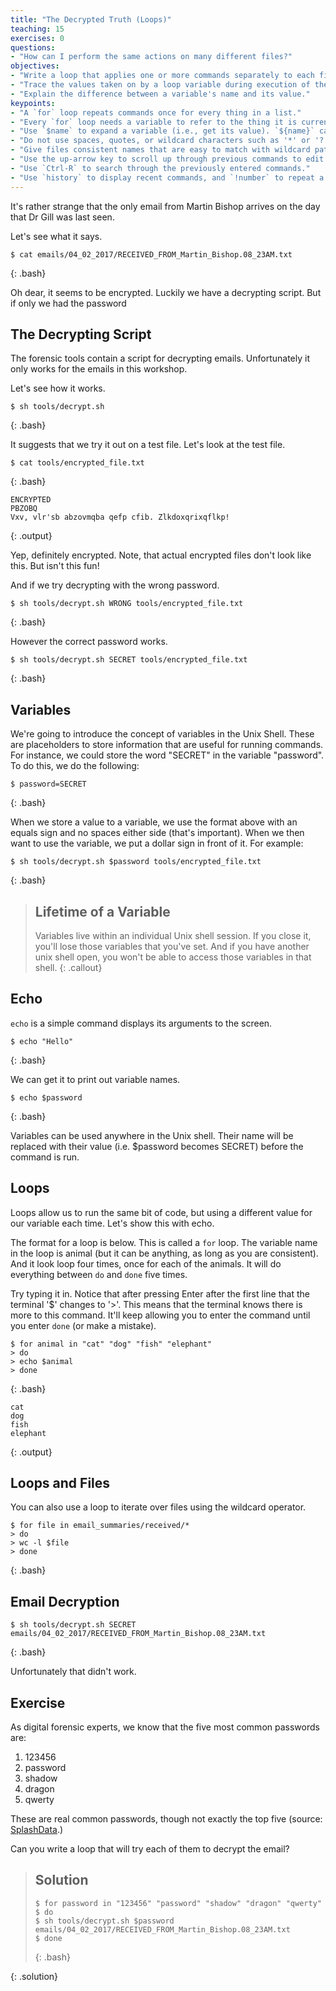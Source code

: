 ```yaml
---
title: "The Decrypted Truth (Loops)"
teaching: 15
exercises: 0
questions:
- "How can I perform the same actions on many different files?"
objectives:
- "Write a loop that applies one or more commands separately to each file in a set of files."
- "Trace the values taken on by a loop variable during execution of the loop."
- "Explain the difference between a variable's name and its value."
keypoints:
- "A `for` loop repeats commands once for every thing in a list."
- "Every `for` loop needs a variable to refer to the thing it is currently operating on."
- "Use `$name` to expand a variable (i.e., get its value). `${name}` can also be used."
- "Do not use spaces, quotes, or wildcard characters such as '*' or '?' in filenames, as it complicates variable expansion."
- "Give files consistent names that are easy to match with wildcard patterns to make it easy to select them for looping."
- "Use the up-arrow key to scroll up through previous commands to edit and repeat them."
- "Use `Ctrl-R` to search through the previously entered commands."
- "Use `history` to display recent commands, and `!number` to repeat a command by number."
---
```


It's rather strange that the only email from Martin Bishop arrives on the day that Dr Gill was last seen.

Let's see what it says.

~~~
$ cat emails/04_02_2017/RECEIVED_FROM_Martin_Bishop.08_23AM.txt
~~~
{: .bash}

Oh dear, it seems to be encrypted. Luckily we have a decrypting script. But if only we had the password

## The Decrypting Script

The forensic tools contain a script for decrypting emails. Unfortunately it only works for the emails in this workshop.

Let's see how it works.

~~~
$ sh tools/decrypt.sh
~~~
{: .bash}

It suggests that we try it out on a test file. Let's look at the test file.

~~~
$ cat tools/encrypted_file.txt
~~~
{: .bash}
~~~
ENCRYPTED
PBZOBQ
Vxv, vlr'sb abzovmqba qefp cfib. Zlkdoxqrixqflkp!
~~~
{: .output}

Yep, definitely encrypted. Note, that actual encrypted files don't look like this. But isn't this fun!


And if we try decrypting with the wrong password.

~~~
$ sh tools/decrypt.sh WRONG tools/encrypted_file.txt
~~~
{: .bash}

However the correct password works.
~~~
$ sh tools/decrypt.sh SECRET tools/encrypted_file.txt
~~~
{: .bash}

## Variables

We're going to introduce the concept of variables in the Unix Shell. These are placeholders to store information that are useful for running commands. For instance, we could store the word "SECRET" in the variable "password". To do this, we do the following:

~~~
$ password=SECRET
~~~
{: .bash}

When we store a value to a variable, we use the format above with an equals sign and no spaces either side (that's important). When we then want to use the variable, we put a dollar sign in front of it. For example:

~~~
$ sh tools/decrypt.sh $password tools/encrypted_file.txt
~~~
{: .bash}

> ## Lifetime of a Variable
>
> Variables live within an individual Unix shell session. If you close it, you'll lose those variables that you've set. And if you have another unix shell open, you won't be able to access those variables in that shell.
{: .callout}

## Echo

`echo` is a simple command displays its arguments to the screen.

~~~
$ echo "Hello"
~~~
{: .bash}

We can get it to print out variable names.

~~~
$ echo $password
~~~
{: .bash}

Variables can be used anywhere in the Unix shell. Their name will be replaced with their value (i.e. $password becomes SECRET) before the command is run.

## Loops

Loops allow us to run the same bit of code, but using a different value for our variable each time. Let's show this with echo.

The format for a loop is below. This is called a `for` loop. The variable name in the loop is animal (but it can be anything, as long as you are consistent). And it look loop four times, once for each of the animals. It will do everything between `do` and `done` five times. 

Try typing it in. Notice that after pressing Enter after the first line that the terminal '$' changes to '>'. This means that the terminal knows there is more to this command. It'll keep allowing you to enter the command until you enter `done` (or make a mistake).

~~~
$ for animal in "cat" "dog" "fish" "elephant"
> do
> echo $animal
> done
~~~
{: .bash}
~~~
cat
dog
fish
elephant
~~~
{: .output}

## Loops and Files

You can also use a loop to iterate over files using the wildcard operator.

~~~
$ for file in email_summaries/received/*
> do
> wc -l $file
> done
~~~
{: .bash}

## Email Decryption

~~~
$ sh tools/decrypt.sh SECRET emails/04_02_2017/RECEIVED_FROM_Martin_Bishop.08_23AM.txt
~~~
{: .bash}

Unfortunately that didn't work.

## Exercise

As digital forensic experts, we know that the five most common passwords are:

1. 123456
2. password
3. shadow
4. dragon
5. qwerty

These are real common passwords, though not exactly the top five (source: [SplashData](http://splashdata.blogspot.ca).)

Can you write a loop that will try each of them to decrypt the email?

> ## Solution
>
> ~~~
> $ for password in "123456" "password" "shadow" "dragon" "qwerty"
> $ do
> $ sh tools/decrypt.sh $password emails/04_02_2017/RECEIVED_FROM_Martin_Bishop.08_23AM.txt
> $ done
> ~~~
> {: .bash}
>
{: .solution}

